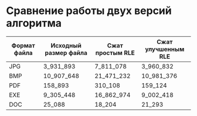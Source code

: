# Сравнение работы двух версий алгоритма

| Формат файла | Исходный размер файла | Сжат простым RLE | Сжат улучшенным RLE |
|--------------|-----------------------|------------------|---------------------|
| JPG          | 3_931_893             | 7_811_078        | 3_960_832           |
| BMP          | 10_907_648            | 21_471_232       | 10_981_376          |
| PDF          | 158_893               | 310_108          | 159_124             |
| EXE          | 9_305_448             | 16_862_974       | 9_002_418           |
| DOC          | 25_088                | 18_204           | 21_293              |

